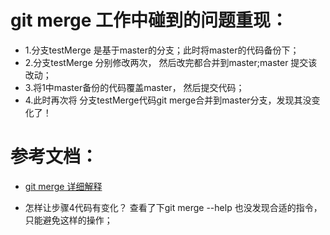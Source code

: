 # git merge 工作中碰到的问题重现：
* 1.分支testMerge 是基于master的分支；此时将master的代码备份下；
* 2.分支testMerge 分别修改两次， 然后改完都合并到master;master 提交该改动； 
* 3.将1中master备份的代码覆盖master， 然后提交代码；
* 4.此时再次将 分支testMerge代码git merge合并到master分支，发现其没变化了！


# 参考文档：
* [git merge 详细解释](http://blog.csdn.net/hudashi/article/details/7664382) 

* 怎样让步骤4代码有变化？ 查看了下git merge --help 也没发现合适的指令，只能避免这样的操作；
